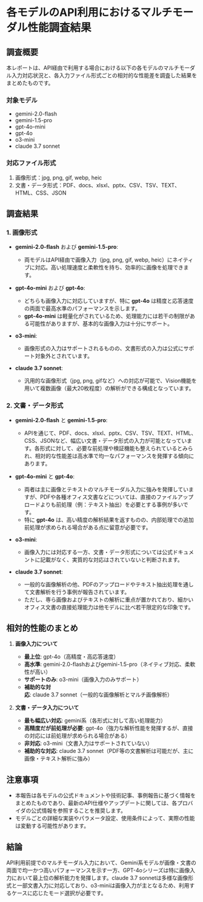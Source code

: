 # 各モデルのAPI利用におけるマルチモーダル性能調査結果

## 調査概要

本レポートは、API経由で利用する場合における以下の各モデルのマルチモーダル入力対応状況と、各入力ファイル形式ごとの相対的な性能差を調査した結果をまとめたものです。

### 対象モデル

- gemini-2.0-flash
- gemini-1.5-pro
- gpt-4o-mini
- gpt-4o
- o3-mini
- claude 3.7 sonnet

### 対応ファイル形式

1. 画像形式：jpg, png, gif, webp, heic
2. 文書・データ形式：PDF、docs、xlsxl、pptx、CSV、TSV、TEXT、HTML、CSS、JSON

## 調査結果

### 1. 画像形式

- **gemini-2.0-flash** および **gemini-1.5-pro**:
  - 両モデルはAPI経由で画像入力（jpg, png, gif, webp, heic）にネイティブに対応。高い処理速度と柔軟性を持ち、効率的に画像を処理できます。

- **gpt-4o-mini** および **gpt-4o**:
  - どちらも画像入力に対応していますが、特に **gpt-4o** は精度と応答速度の両面で最高水準のパフォーマンスを示します。
  - **gpt-4o-mini** は軽量化がされているため、処理能力には若干の制限がある可能性がありますが、基本的な画像入力は十分にサポート。

- **o3-mini**:
  - 画像形式の入力はサポートされるものの、文書形式の入力は公式にサポート対象外とされています。

- **claude 3.7 sonnet**:
  - 汎用的な画像形式（jpg, png, gifなど）への対応が可能で、Vision機能を用いて複数画像（最大20枚程度）の解析ができる構成となっています。

### 2. 文書・データ形式

- **gemini-2.0-flash** と **gemini-1.5-pro**:
  - APIを通じて、PDF、docs、xlsxl、pptx、CSV、TSV、TEXT、HTML、CSS、JSONなど、幅広い文書・データ形式の入力が可能となっています。各形式に対して、必要な前処理や検証機能も整えられているとみられ、相対的な性能差は高水準で均一なパフォーマンスを発揮する傾向にあります。

- **gpt-4o-mini** と **gpt-4o**:
  - 両者は主に画像とテキストのマルチモーダル入力に強みを発揮していますが、PDFや各種オフィス文書などについては、直接のファイルアップロードよりも前処理（例：テキスト抽出）を必要とする事例が多いです。
  - 特に **gpt-4o** は、高い精度の解析結果を返すものの、内部処理での追加前処理が求められる場合がある点に留意が必要です。

- **o3-mini**:
  - 画像入力には対応する一方、文書・データ形式については公式ドキュメントに記載がなく、実質的な対応はされていないと判断されます。

- **claude 3.7 sonnet**:
  - 一般的な画像解析の他、PDFのアップロードやテキスト抽出処理を通して文書解析を行う事例が報告されています。
  - ただし、専ら画像およびテキストの解析に重点が置かれており、細かいオフィス文書の直接処理能力は他モデルに比べ若干限定的な印象です。

## 相対的性能のまとめ

1. **画像入力について**
   - **最上位**: gpt-4o（高精度・高応答速度）
   - **高水準**: gemini-2.0-flashおよびgemini-1.5-pro（ネイティブ対応、柔軟性が高い）
   - **サポートのみ**: o3-mini（画像入力のみサポート）
   - **補助的な対応**: claude 3.7 sonnet（一般的な画像解析とマルチ画像解析）

2. **文書・データ入力について**
   - **最も幅広い対応**: gemini系（各形式に対して高い処理能力）
   - **高精度だが前処理が必要**: gpt-4o（強力な解析性能を発揮するが、直接の対応には前処理が求められる場合がある）
   - **非対応**: o3-mini（文書入力はサポートされていない）
   - **補助的な対応**: claude 3.7 sonnet（PDF等の文書解析は可能だが、主に画像・テキスト解析に強み）

## 注意事項

- 本報告は各モデルの公式ドキュメントや技術記事、事例報告に基づく情報をまとめたものであり、最新のAPI仕様やアップデートに関しては、各プロバイダの公式情報を参照することを推奨します。
- モデルごとの詳細な実装やパラメータ設定、使用条件によって、実際の性能は変動する可能性があります。

## 結論

API利用前提でのマルチモーダル入力において、Gemini系モデルが画像・文書の両面で均一かつ高いパフォーマンスを示す一方、GPT-4oシリーズは特に画像入力において最上位の解析能力を発揮します。claude 3.7 sonnetは多様な画像形式と一部文書入力に対応しており、o3-miniは画像入力が主となるため、利用するケースに応じたモード選択が必要です。
